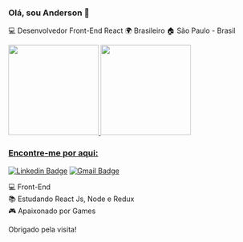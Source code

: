 ### Olá, sou Anderson 👋

💻  Desenvolvedor Front-End React 🌍 Brasileiro 🏠 São Paulo - Brasil

<div>
  <a href="https://github.com/AnderLyws">
  <img height="180em" src="https://github-readme-stats.vercel.app/api?username=AnderLyws&show_icons=true&theme=dracula&include_all_commits=true&count_private=true"/>
  <img height="180em" src="https://github-readme-stats.vercel.app/api/top-langs/?username=AnderLyws&layout=compact&langs_count=7&theme=dracula"/>
</div>

### Encontre-me por aqui:

[![Linkedin Badge](https://img.shields.io/badge/-AndersonAlves-blue?style=flat-square&logo=Linkedin&logoColor=white&link=https://www.linkedin.com/in/ander-alves)](https://www.linkedin.com/in/ander-alves)
[![Gmail Badge](https://img.shields.io/badge/-ander.lyws@gmail.com-c14438?style=flat-square&logo=Gmail&logoColor=white&link=mailto:ander.lyws@gmail.com)](mailto:ander.lyws@gmail.com)


💻 Front-End<br>
📚 Estudando React Js, Node e Redux<br>
🎮 Apaixonado por Games<br>


Obrigado pela visita!
</samp>
